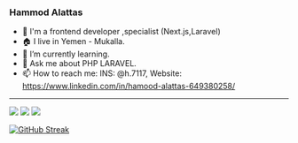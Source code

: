 ### Hammod Alattas 

- 👋 I'm a frontend developer ,specialist (Next.js,Laravel)
- 🏠 I live in Yemen - Mukalla.
- 🌱 I’m currently learning.
- 💬 Ask me about PHP LARAVEL.
- 📫 How to reach me: INS: @h.7117, Website: https://www.linkedin.com/in/hamood-alattas-649380258/ 

<hr/>
<img src="https://github-readme-stats.vercel.app/api?username=H-7117&count_private=true&show_icons=true&hide_title=true" />
<img src="https://github-profile-trophy.vercel.app/?username=H-7117&theme=flat&no-frame=true&margin-w=30" />
<img src="https://github-readme-stats.vercel.app/api/top-langs/?username=H-7117&hide_title=true&layout=compact" />

[![GitHub Streak](https://github-readme-streak-stats.herokuapp.com?user=H-7117&theme=gruvbox_duo&hide_border=true)](https://github.com/H-7117)
